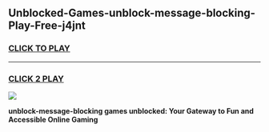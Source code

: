 
## Unblocked-Games-unblock-message-blocking-Play-Free-j4jnt
<h3>
<a href="https://premium76.site?title=unblock-message-blocking&ref=18A1">CLICK TO PLAY</a></h3>
<hr>

<h3>
<a href="https://premium76.site?title=unblock-message-blocking&ref=18A1">CLICK 2 PLAY</a>
  
</h3>

<a href="https://premium76.site?title=unblock-message-blocking&ref=18A1"><img src="https://clearcache.store/games.png"></a>


**unblock-message-blocking games unblocked: Your Gateway to Fun and Accessible Online Gaming**
